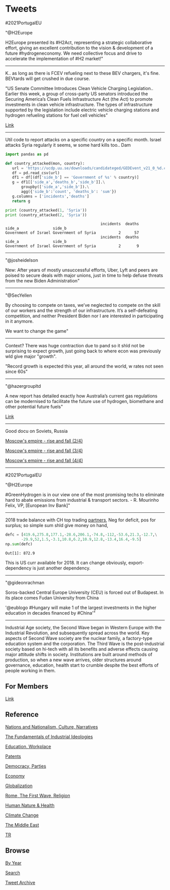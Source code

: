 # Tweets

\#2021PortugalEU

"@H2Europe

H2Europe presented its #H2Act, representing a strategic collaborative
effort, giving an excellent contribution to the vision & development
of a future #hydrogeneconomy. We need collective focus and drive to
accelerate the implementation of #H2 market!"
 
---

K.. as long as there is FCEV refueling next to these BEV chargers,
it's fine. BEVtards will get crushed in due course.

"US Senate Committee Introduces Clean Vehicle Charging
Legislation.. Earlier this week, a group of cross-party US senators
introduced the Securing America’s Clean Fuels Infrastructure Act (the
Act) to promote investments in clean vehicle infrastructure. The types
of infrastructure supported by the legislation include electric
vehicle charging stations and hydrogen refueling stations for fuel
cell vehicles"

[Link](https://www.natlawreview.com/article/us-senate-committee-introduces-clean-vehicle-charging-legislation)

---

Util code to report attacks on a specific country on a specific
month. Israel attacks Syria regularly it seems, w some hard kills
too.. Dam

```python
import pandas as pd

def country_attacked(mon, country):
   url = 'https://ucdp.uu.se/downloads/candidateged/GEDEvent_v21_0_%d.csv' % mon
   df = pd.read_csv(url)
   df1 = df[(df['side_b'] == 'Government of %s' % country)]
   g = df1[['side_a','deaths_b','side_b']].\
       groupby(['side_a','side_b']).\
       agg({'side_b':'count', 'deaths_b': 'sum'})
   g.columns = ['incidents','deaths']
   return g

print (country_attacked(1, 'Syria'))
print (country_attacked(2, 'Syria'))
```

```text
                                          incidents  deaths
side_a               side_b                                
Government of Israel Government of Syria          2      57
                                          incidents  deaths
side_a               side_b                                
Government of Israel Government of Syria          2       9
```
---

"@josheidelson

New: After years of mostly unsuccessful efforts, Uber, Lyft and peers
are poised to secure deals with major unions, just in time to help
defuse threats from the new Biden Administration"

---

"@SecYellen

By choosing to compete on taxes, we’ve neglected to compete on the
skill of our workers and the strength of our infrastructure. It’s a
self-defeating competition, and neither President Biden nor I are
interested in participating in it anymore.

We want to change the game"

---

Context? There was huge contraction due to pand so it shld not be
surprising to expect growth, just going back to where econ was
previously wld give major "growth".

"Record growth is expected this year, all around the world, w rates
not seen since 60s"

---

"@hazergroupltd

A new report has detailed exactly how Australia’s current gas
regulations can be modernised to facilitate the future use of
hydrogen, biomethane and other potential future fuels"

[Link](http://ow.ly/uAHO50EhgEg)

---

Good docu on Soviets, Russia

[Moscow's empire - rise and fall (2/4)](https://youtu.be/fSqMpZ5qhz0)

[Moscow's empire - rise and fall (3/4)](https://youtu.be/DCgDChqQZwk)

[Moscow's empire - rise and fall (4/4)](https://youtu.be/DCgDChqQZwk)

---

\#2021PortugalEU

"@H2Europe

\#GreenHydrogen is in our view one of the most promising techs to
eliminate hard to abate emissions from industrial & transport
sectors. - R. Mourinho Felix, VP, [European Inv Bank]"

---

2018 trade balance with CH top trading [partners](https://en.wikipedia.org/wiki/List_of_the_largest_trading_partners_of_China),
Neg for deficit, pos for surplus; so simple sum shld give money on hand,

```python
defc = [419.6,275.8,177.1,-28.6,206.1,-74.8,-112,-53.6,21.3,-12.7,\
       -29.9,52,1.5,-3.1,10.8,6.2,10.9,12.8,-13.4,16.4,-9.5]
np.sum(defc)
```

```text
Out[1]: 872.9
```

This is US curr available for 2018.  It can change obviously,
export-dependency is just another dependency.

---

"@gideonrachman

Soros-backed Central Europe University (CEU) is forced out of
Budapest. In its place comes Fudan University from China

'@eublogo \#Hungary will make 1 of the largest investments in the
higher education in decades financed by #China'"

---

Industrial Age society, the Second Wave began in Western Europe with
the Industrial Revolution, and subsequently spread across the
world. Key aspects of Second Wave society are the nuclear family, a
factory-type education system and the corporation. The Third Wave is
the post-industrial society based on hi-tech with all its benefits and
adverse effects causing major attitude shifts in society. Institutions
are built around methods of production, so when a new wave arrives,
older structures around governance, education, health start to crumble
despite the best efforts of people working in them.

## For Members

[Link](https://thirdwave-members.herokuapp.com)

## Reference

[Nations and Nationalism, Culture, Narratives](/2013/02/nations-and-nationalism.md)

[The Fundamentals of Industrial Ideologies](/2011/04/fundamentals-of-industrial-ideologies.md)

[Education, Workplace](2017/09/education-workplace.md)

[Patents](/2018/09/patents.md)

[Democracy, Parties](/2016/11/democracy.md)

[Economy](/2018/05/economy.md)

[Globalization](/2018/09/globalization.md)

[Rome, The First Wave, Religion](/2017/12/rome.md)

[Human Nature & Health](/2020/07/human-nature.md)

[Climate Change](/2018/12/climate.md)

[The Middle East](/2019/07/middleeast.md)

[TR](../tr)

## Browse

[By Year](years.md)

[Search](search.html)

[Tweet Archive](/tweets/README.md)



